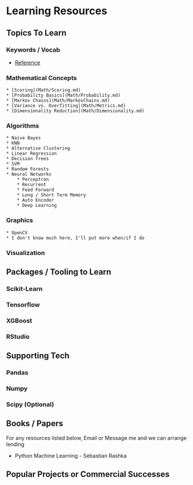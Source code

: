 # Learning Resources

## Topics To Learn
  ### Keywords / Vocab
  * [Reference](Vocab.md)

  ### Mathematical Concepts
    * [Scoring](Math/Scoring.md)
    * [Probability Basics](Math/Probability.md)
    * [Markov Chains](Math/MarkovChains.md)
    * [Variance vs. Overfitting](Math/Metrics.md)
    * [Dimensionality Reduction](Math/Dimensionality.md)

  ### Algorithms
    * Naive Bayes
    * KNN
    * Alternative Clustering
    * Linear Regression
    * Decision Trees
    * SVM 
    * Random Forests
    * Neural Networks
        * Perceptron
        * Recurrent
        * Feed Forward
        * Long / Short Term Memory
        * Auto Encoder
        * Deep Learning

  ### Graphics
    * OpenCV
    * I don't know much here, I'll put more when/if I do

  ### Visualization

## Packages / Tooling to Learn
  ### Scikit-Learn

  ### Tensorflow

  ### XGBoost

  ### RStudio

## Supporting Tech
  ### Pandas

  ### Numpy

  ### Scipy (Optional)

## Books / Papers
  For any resources listed below, Email or Message me and we can arrange lending
  * Python Machine Learning - Sebastian Rashka

## Popular Projects or Commercial Successes
